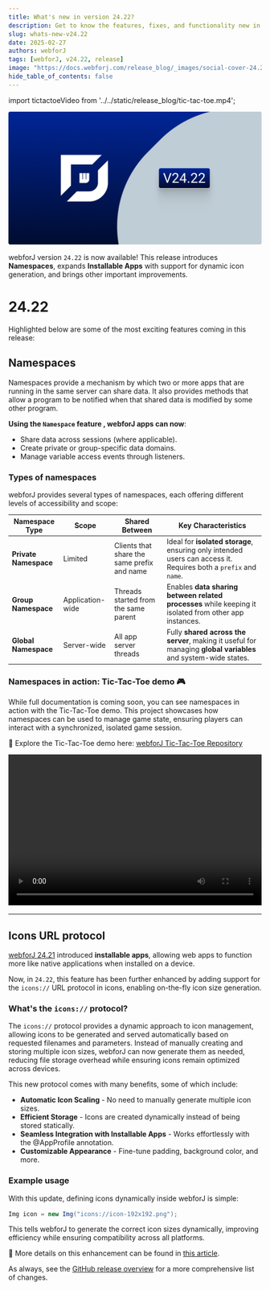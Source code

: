 ```yaml
---
title: What's new in version 24.22?
description: Get to know the features, fixes, and functionality new in webforJ version 24.22.
slug: whats-new-v24.22
date: 2025-02-27
authors: webforJ
tags: [webforJ, v24.22, release]
image: "https://docs.webforj.com/release_blog/_images/social-cover-24.22.png"
hide_table_of_contents: false
---
```


import tictactoeVideo from '../../static/release_blog/tic-tac-toe.mp4';

![cover image](../../static/release_blog/_images/24.22.png)

<!-- vale off -->
webforJ version `24.22` is now available! This release introduces **Namespaces**, expands **Installable Apps** with support for dynamic icon generation, and brings other important improvements.
<!-- vale on -->
<!-- truncate -->

# 24.22

Highlighted below are some of the most exciting features coming in this release:

## Namespaces

Namespaces provide a mechanism by which two or more apps that are running in the same server can share data. It also provides methods that allow a program to be notified when that shared data is modified by some other program.

**Using the `Namespace` feature , webforJ apps can now**:

- Share data across sessions (where applicable).
- Create private or group-specific data domains.
- Manage variable access events through listeners.

### Types of namespaces

webforJ provides several types of namespaces, each offering different levels of accessibility and scope:

| **Namespace Type**    | **Scope**          | **Shared Between**                    | **Key Characteristics** |
|----------------------|------------------|------------------------------------|-------------------------|
| **Private Namespace** | Limited         | Clients that share the same prefix and name | Ideal for **isolated storage**, ensuring only intended users can access it. Requires both a `prefix` and `name`. |
| **Group Namespace**   | Application-wide | Threads started from the same parent | Enables **data sharing between related processes** while keeping it isolated from other app instances. |
| **Global Namespace**  | Server-wide     | All app server threads      | Fully **shared across the server**, making it useful for managing **global variables** and system-wide states. |


### Namespaces in action: Tic-Tac-Toe demo 🎮

While full documentation is coming soon, you can see namespaces in action with the Tic-Tac-Toe demo. This project showcases how namespaces can be used to manage game state, ensuring players can interact with a synchronized, isolated game session.

🚀 Explore the Tic-Tac-Toe demo here:
[webforJ Tic-Tac-Toe Repository](https://github.com/webforj/webforj-tictactoe)

<video width="100%" height="300px" controls>
  <source src={tictactoeVideo} type="video/mp4" />
</video>

---

## Icons URL protocol

[webforJ 24.21](/blog/whats-new-v24.21) introduced **installable apps**, allowing web apps to function more like native applications when installed on a device. 

Now, in `24.22`, this feature has been further enhanced by adding support for the `icons://` URL protocol in icons, enabling on-the-fly icon size generation.

### What's the `icons://` protocol?
The `icons://` protocol provides a dynamic approach to icon management, allowing icons to be generated and served automatically based on requested filenames and parameters. Instead of manually creating and storing multiple icon sizes, webforJ can now generate them as needed, reducing file storage overhead while ensuring icons remain optimized across devices.

This new protocol comes with many benefits, some of which include:

- **Automatic Icon Scaling** - No need to manually generate multiple icon sizes.
- **Efficient Storage** - Icons are created dynamically instead of being stored statically.
- **Seamless Integration with Installable Apps** - Works effortlessly with the @AppProfile annotation.
- **Customizable Appearance** - Fine-tune padding, background color, and more.

### Example usage
With this update, defining icons dynamically inside webforJ is simple:

```java
Img icon = new Img("icons://icon-192x192.png");
```

This tells webforJ to generate the correct icon sizes dynamically, improving efficiency while ensuring compatibility across all platforms.

🔗 More details on this enhancement can be found in [this article](../../docs/managing-resources/assets-protocols#the-icons-protocol).


As always, see the [GitHub release overview](https://github.com/webforj/webforj/releases/tag/24.22) for a more comprehensive list of changes. 

<GiscusComments />